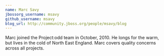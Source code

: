 ```yaml
---
name: Marc Savy
jbossorg_username: msavy
github_username: msavy
blog_url: http://community.jboss.org/people/msavy/blog
---
```


Marc joined the Project:odd team in October, 2010. He longs for the warm, but lives in the cold of North East England.
Marc covers quality concerns across all projects.

